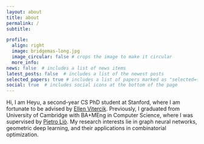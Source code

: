 ```yaml
---
layout: about
title: about
permalink: /
subtitle: 

profile:
  align: right
  image: bridgemas-long.jpg
  image_circular: false # crops the image to make it circular
  more_info: 
news: false  # includes a list of news items
latest_posts: false  # includes a list of the newest posts
selected_papers: true # includes a list of papers marked as "selected={true}"
social: true  # includes social icons at the bottom of the page
---
```


Hi, I am Heyu, a second-year CS PhD student at Stanford, where I am fortunate to be advised by [Ellen Vitercik](https://vitercik.github.io/). 
Previously, I graduated from University of Cambridge with BA+MEng in Computer Science, where I was supervised by [Pietro Liò](https://www.cl.cam.ac.uk/~pl219/). 
My research interests lie in graph neural networks, geometric deep learning, and their applications in combinatorial optimization. 

